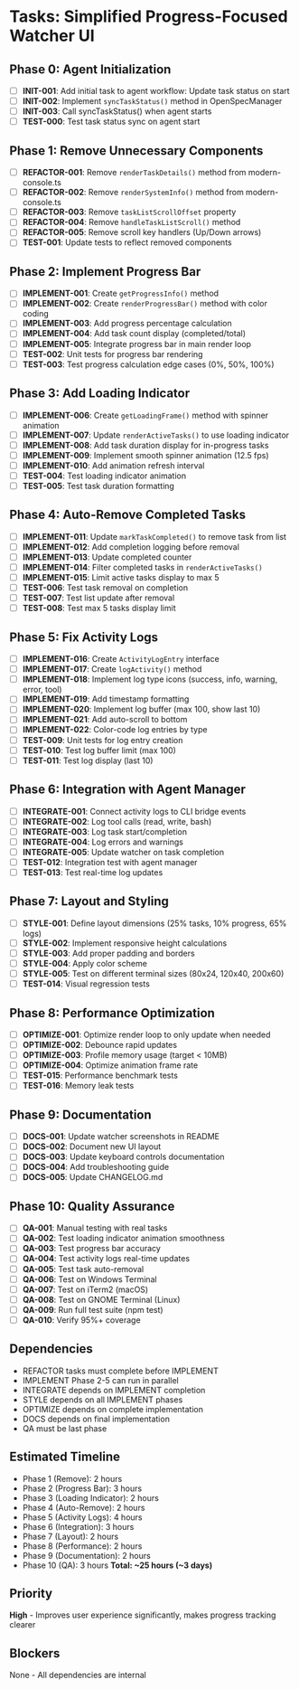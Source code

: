# Tasks: Simplified Progress-Focused Watcher UI

## Phase 0: Agent Initialization
- [ ] **INIT-001**: Add initial task to agent workflow: Update task status on start
- [ ] **INIT-002**: Implement `syncTaskStatus()` method in OpenSpecManager
- [ ] **INIT-003**: Call syncTaskStatus() when agent starts
- [ ] **TEST-000**: Test task status sync on agent start

## Phase 1: Remove Unnecessary Components
- [ ] **REFACTOR-001**: Remove `renderTaskDetails()` method from modern-console.ts
- [ ] **REFACTOR-002**: Remove `renderSystemInfo()` method from modern-console.ts
- [ ] **REFACTOR-003**: Remove `taskListScrollOffset` property
- [ ] **REFACTOR-004**: Remove `handleTaskListScroll()` method
- [ ] **REFACTOR-005**: Remove scroll key handlers (Up/Down arrows)
- [ ] **TEST-001**: Update tests to reflect removed components

## Phase 2: Implement Progress Bar
- [ ] **IMPLEMENT-001**: Create `getProgressInfo()` method
- [ ] **IMPLEMENT-002**: Create `renderProgressBar()` method with color coding
- [ ] **IMPLEMENT-003**: Add progress percentage calculation
- [ ] **IMPLEMENT-004**: Add task count display (completed/total)
- [ ] **IMPLEMENT-005**: Integrate progress bar in main render loop
- [ ] **TEST-002**: Unit tests for progress bar rendering
- [ ] **TEST-003**: Test progress calculation edge cases (0%, 50%, 100%)

## Phase 3: Add Loading Indicator
- [ ] **IMPLEMENT-006**: Create `getLoadingFrame()` method with spinner animation
- [ ] **IMPLEMENT-007**: Update `renderActiveTasks()` to use loading indicator
- [ ] **IMPLEMENT-008**: Add task duration display for in-progress tasks
- [ ] **IMPLEMENT-009**: Implement smooth spinner animation (12.5 fps)
- [ ] **IMPLEMENT-010**: Add animation refresh interval
- [ ] **TEST-004**: Test loading indicator animation
- [ ] **TEST-005**: Test task duration formatting

## Phase 4: Auto-Remove Completed Tasks
- [ ] **IMPLEMENT-011**: Update `markTaskCompleted()` to remove task from list
- [ ] **IMPLEMENT-012**: Add completion logging before removal
- [ ] **IMPLEMENT-013**: Update completed counter
- [ ] **IMPLEMENT-014**: Filter completed tasks in `renderActiveTasks()`
- [ ] **IMPLEMENT-015**: Limit active tasks display to max 5
- [ ] **TEST-006**: Test task removal on completion
- [ ] **TEST-007**: Test list update after removal
- [ ] **TEST-008**: Test max 5 tasks display limit

## Phase 5: Fix Activity Logs
- [ ] **IMPLEMENT-016**: Create `ActivityLogEntry` interface
- [ ] **IMPLEMENT-017**: Create `logActivity()` method
- [ ] **IMPLEMENT-018**: Implement log type icons (success, info, warning, error, tool)
- [ ] **IMPLEMENT-019**: Add timestamp formatting
- [ ] **IMPLEMENT-020**: Implement log buffer (max 100, show last 10)
- [ ] **IMPLEMENT-021**: Add auto-scroll to bottom
- [ ] **IMPLEMENT-022**: Color-code log entries by type
- [ ] **TEST-009**: Unit tests for log entry creation
- [ ] **TEST-010**: Test log buffer limit (max 100)
- [ ] **TEST-011**: Test log display (last 10)

## Phase 6: Integration with Agent Manager
- [ ] **INTEGRATE-001**: Connect activity logs to CLI bridge events
- [ ] **INTEGRATE-002**: Log tool calls (read, write, bash)
- [ ] **INTEGRATE-003**: Log task start/completion
- [ ] **INTEGRATE-004**: Log errors and warnings
- [ ] **INTEGRATE-005**: Update watcher on task completion
- [ ] **TEST-012**: Integration test with agent manager
- [ ] **TEST-013**: Test real-time log updates

## Phase 7: Layout and Styling
- [ ] **STYLE-001**: Define layout dimensions (25% tasks, 10% progress, 65% logs)
- [ ] **STYLE-002**: Implement responsive height calculations
- [ ] **STYLE-003**: Add proper padding and borders
- [ ] **STYLE-004**: Apply color scheme
- [ ] **STYLE-005**: Test on different terminal sizes (80x24, 120x40, 200x60)
- [ ] **TEST-014**: Visual regression tests

## Phase 8: Performance Optimization
- [ ] **OPTIMIZE-001**: Optimize render loop to only update when needed
- [ ] **OPTIMIZE-002**: Debounce rapid updates
- [ ] **OPTIMIZE-003**: Profile memory usage (target < 10MB)
- [ ] **OPTIMIZE-004**: Optimize animation frame rate
- [ ] **TEST-015**: Performance benchmark tests
- [ ] **TEST-016**: Memory leak tests

## Phase 9: Documentation
- [ ] **DOCS-001**: Update watcher screenshots in README
- [ ] **DOCS-002**: Document new UI layout
- [ ] **DOCS-003**: Update keyboard controls documentation
- [ ] **DOCS-004**: Add troubleshooting guide
- [ ] **DOCS-005**: Update CHANGELOG.md

## Phase 10: Quality Assurance
- [ ] **QA-001**: Manual testing with real tasks
- [ ] **QA-002**: Test loading indicator animation smoothness
- [ ] **QA-003**: Test progress bar accuracy
- [ ] **QA-004**: Test activity logs real-time updates
- [ ] **QA-005**: Test task auto-removal
- [ ] **QA-006**: Test on Windows Terminal
- [ ] **QA-007**: Test on iTerm2 (macOS)
- [ ] **QA-008**: Test on GNOME Terminal (Linux)
- [ ] **QA-009**: Run full test suite (npm test)
- [ ] **QA-010**: Verify 95%+ coverage

## Dependencies
- REFACTOR tasks must complete before IMPLEMENT
- IMPLEMENT Phase 2-5 can run in parallel
- INTEGRATE depends on IMPLEMENT completion
- STYLE depends on all IMPLEMENT phases
- OPTIMIZE depends on complete implementation
- DOCS depends on final implementation
- QA must be last phase

## Estimated Timeline
- Phase 1 (Remove): 2 hours
- Phase 2 (Progress Bar): 3 hours
- Phase 3 (Loading Indicator): 2 hours
- Phase 4 (Auto-Remove): 2 hours
- Phase 5 (Activity Logs): 4 hours
- Phase 6 (Integration): 3 hours
- Phase 7 (Layout): 2 hours
- Phase 8 (Performance): 2 hours
- Phase 9 (Documentation): 2 hours
- Phase 10 (QA): 3 hours
**Total: ~25 hours (~3 days)**

## Priority
**High** - Improves user experience significantly, makes progress tracking clearer

## Blockers
None - All dependencies are internal

